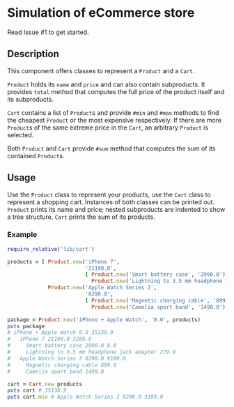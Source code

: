 # Simulation of eCommerce store

Read Issue #1 to get started.

## Description

This component offers classes to represent a `Product` and a `Cart`.

`Product` holds its `name` and `price` and can also contain subproducts. It
provides `total` method that computes the full price of the product itself and
its subproducts.

`Cart` contains a list of `Product`s and provide `#min` and `#max` methods to
find the cheapest `Product` or the most expensive respectively. If there are
more `Product`s of the same extreme price in the `Cart`, an arbitrary `Product`
is selected.

Both `Product` and `Cart` provide `#sum` method that computes the sum of its
contained `Product`s.

## Usage

Use the `Product` class to represent your products, use the `Cart` class to
represent a shopping cart. Instances of both classes can be printed out.
`Product` prints its name and price; nested subproducts are indented to show a
tree structure. `Cart` prints the sum of its products.

### Example

```ruby
require_relative('lib/cart')

products = [ Product.new('iPhone 7',
                         '21190.0',
                         [ Product.new('Smart battery case', '2990.0'),
                           Product.new('Lightning to 3.5 mm headphone jack adapter', '279.9') ]),
             Product.new('Apple Watch Series 2',
                         '8290.0',
                         [ Product.new('Magnetic charging cable', '899.0'),
                           Product.new('Camelia sport band', '1490.0') ]) ]

package = Product.new('iPhone + Apple Watch', '0.0', products)
puts package
# iPhone + Apple Watch 0.0 35138.9
#   iPhone 7 21190.0 3269.9
#     Smart battery case 2990.0 0.0
#     Lightning to 3.5 mm headphone jack adapter 279.9
#   Apple Watch Series 2 8290.0 9189.0
#     Magnetic charging cable 899.0
#     Camelia sport band 1490.0

cart = Cart.new products
puts cart # 35138.9
puts cart.min # Apple Watch Series 2 8290.0 9189.0
```
